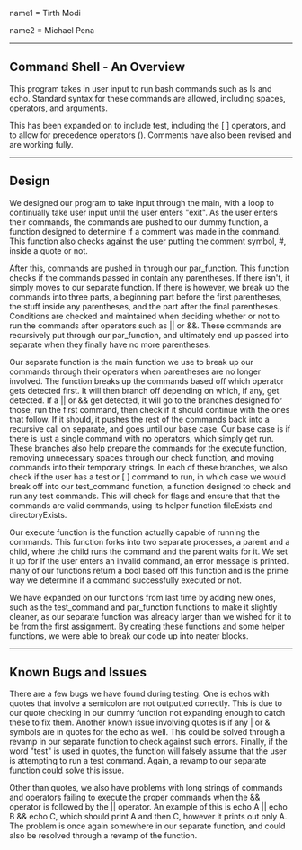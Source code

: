 name1 = Tirth Modi

name2 = Michael Pena

-----------------------------
Command Shell - An Overview
-----------------------------
This program takes in user input to run bash commands such as ls and echo.
Standard syntax for these commands are allowed, including spaces, operators, 
and arguments. 

This has been expanded on to include test, including the [ ] operators, and to 
allow for precedence operators (). Comments have also been revised and are 
working fully.

-----------------------------
Design
-----------------------------
We designed our program to take input through the main, with a loop to 
continually take user input until the user enters "exit". As the user enters 
their commands, the commands are pushed to our dummy function, a function 
designed to determine if a comment was made in the command. This function 
also checks against the user putting the comment symbol, #, inside a quote or 
not.

After this, commands are pushed in through our par_function. This function
checks if the commands passed in contain any parentheses. If there isn't, 
it simply moves to our separate function. If there is however, we break up the
commands into three parts, a beginning part before the first parentheses, the 
stuff inside any parentheses, and the part after the final parentheses. 
Conditions are checked and maintained when deciding whether or not to run the
commands after operators such as || or &&. These commands are recursively put 
through our par_function, and ultimately end up passed into separate when they 
finally have no more parentheses.

Our separate function is the main function we use to break up our commands 
through their operators when parentheses are no longer involved. The function 
breaks up the commands based off which operator gets detected first. It will 
then branch off depending on which, if any, get detected. If a || or && get 
detected, it will go to the branches designed for those, run the first 
command, then check if it should continue with the ones that follow. If it 
should, it pushes the rest of the commands back into a recursive call on 
separate, and goes until our base case. Our base case is if there is just a 
single command with no operators, which simply get run. These branches also 
help prepare the commands for the execute function, removing unnecessary spaces
through our check function, and moving commands into their temporary strings. 
In each of these branches, we also check if the user has a test or [ ] command 
to run, in which case we would break off into our test_command function, a 
function designed to check and run any test commands. This will check for flags
and ensure that that the commands are valid commands, using its helper function
fileExists and directoryExists. 

Our execute function is the function actually capable of running the commands. 
This function forks into two separate processes, a parent and a child, where 
the child runs the command and the parent waits for it. We set it up for if the
user enters an invalid command, an error message is printed. many of our 
functions return a bool based off this function and is the prime way we 
determine if a command successfully executed or not.

We have expanded on our functions from last time by adding new ones, such as 
the test_command and par_function functions to make it slightly cleaner, as 
our separate function was already larger than we wished for it to be from the 
first assignment. By creating these functions and some helper functions, we 
were able to break our code up into neater blocks.


-----------------------------
Known Bugs and Issues
-----------------------------
There are a few bugs we have found during testing. One is echos with quotes 
that involve a semicolon are not outputted correctly. This is due to our 
quote checking in our dummy function not expanding enough to catch these to fix
them. Another known issue involving quotes is if any | or & symbols are in 
quotes for the echo as well. This could be solved through a revamp in our 
separate function to check against such errors. Finally, if the word "test" is 
used in quotes, the function will falsely assume that the user is attempting 
to run a test command. Again, a revamp to our separate function could solve 
this issue.

Other than quotes, we also have problems with long strings of commands and 
operators failing to execute the proper commands when the && operator is followed 
by the || operator. An example of this is echo A || echo B && echo C, which should 
print A and then C, however  it prints out only A. The problem is once 
again somewhere in our separate function, and could also be resolved through 
a revamp of the function.
